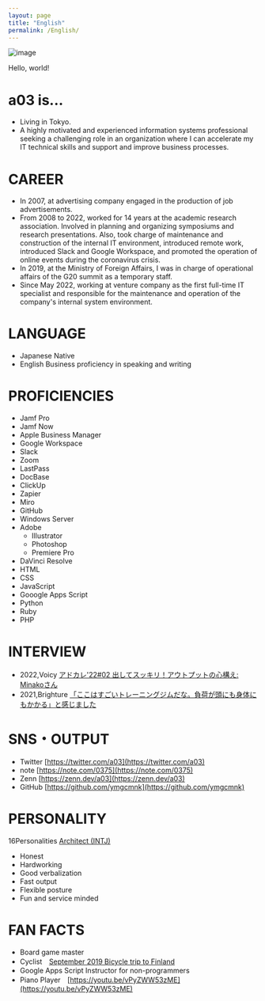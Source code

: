 ```yaml
---
layout: page
title: "English"
permalink: /English/
---
```



![image](https://user-images.githubusercontent.com/20861176/232205747-72523a82-ed82-4cd2-910e-39bad051c750.png)

Hello, world!


# a03 is...
- Living in Tokyo.
- A highly motivated and experienced information systems professional seeking a challenging role in an organization where I can accelerate  my IT technical skills and support and improve business processes.


# CAREER
- In 2007, at advertising company engaged in the production of job advertisements.
- From 2008 to 2022, worked for 14 years at the academic research association. Involved in planning and organizing symposiums and research presentations. Also, took charge of maintenance and construction of the internal IT environment, introduced remote work, introduced Slack and Google Workspace, and promoted the operation of online events during the coronavirus crisis.
- In 2019, at the Ministry of Foreign Affairs, I was in charge of operational affairs of the G20 summit as a temporary staff.
- Since May 2022, working at venture company as the first full-time IT specialist and responsible for the maintenance and operation of the company's internal system environment.


# LANGUAGE
- Japanese	Native
- English	Business proficiency in speaking and writing 


# PROFICIENCIES
- Jamf Pro
- Jamf Now
- Apple Business Manager
- Google Workspace
- Slack
- Zoom
- LastPass
- DocBase
- ClickUp
- Zapier
- Miro
- GitHub
- Windows Server
- Adobe
  - Illustrator
  - Photoshop
  - Premiere Pro
- DaVinci Resolve
- HTML
- CSS
- JavaScript
- Gooogle Apps Script
- Python
- Ruby
- PHP


# INTERVIEW
- 2022,Voicy [アドカレ'22#02 出してスッキリ！アウトプットの心構え: Minakoさん](https://voicy.jp/channel/2986/427594)
- 2021,Brighture [「ここはすごいトレーニングジムだな。負荷が頭にも身体にもかかる」と感じました](https://brighture.jp/voice/973)


# SNS・OUTPUT
- Twitter	[https://twitter.com/a03](https://twitter.com/a03)
- note 	[https://note.com/0375](https://note.com/0375)
- Zenn	[https://zenn.dev/a03](https://zenn.dev/a03)
- GitHub	[https://github.com/ymgcmnk](https://github.com/ymgcmnk)


# PERSONALITY
16Personalities
[Architect (INTJ)](https://www.16personalities.com/intj-personality)

- Honest
- Hardworking
- Good verbalization
- Fast output
- Flexible posture
- Fun and service minded


# FAN FACTS
- Board game master
- Cyclist　[September 2019 Bicycle trip to Finland](https://note.com/0375/m/m07007cc8eb9c) 
- Google Apps Script Instructor for non-programmers
- Piano Player　[https://youtu.be/vPyZWW53zME](https://youtu.be/vPyZWW53zME)

